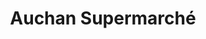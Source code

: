 ---
title: "Auchan Supermarché"
url: /port-jerome-sur-seine/auchan-supermarche/
shop: supermarché
---